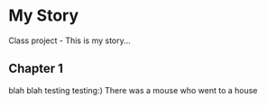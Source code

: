 # My Story
Class project - This is my story...

## Chapter 1 

blah blah testing testing:)
There was a mouse who went to a house